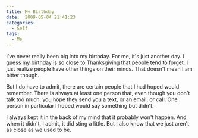 ```yaml
---
title: My Birthday
date:  2009-05-04 21:41:23
categories:
  - Self
tags:
  - Me
---
```


I've never really been big into my birthday. For me, it's just another day. I guess my birthday is so close to Thanksgiving that people tend to forget. I just realize people have other things on their minds. That doesn't mean I am bitter though.

But I do have to admit, there are certain people that I had hoped would remember. There is always at least one person that, even though you don't talk too much, you hope they send you a text, or an email, or call. One person in particular I hoped would say something but didn't.

I always kept it in the back of my mind that it probably won't happen. And when it didn't, I admit, it did sting a little. But I also know that we just aren't as close as we used to be.
